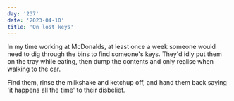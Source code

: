```yaml
---
day: '237'
date: '2023-04-10'
title: 'On lost keys'
---
```


In my time working at McDonalds, at least once a week someone would need to dig through the bins to find someone's keys. They'd idly put them on the tray while eating, then dump the contents and only realise when walking to the car.

Find them, rinse the milkshake and ketchup off, and hand them back saying 'it happens all the time' to their disbelief.
